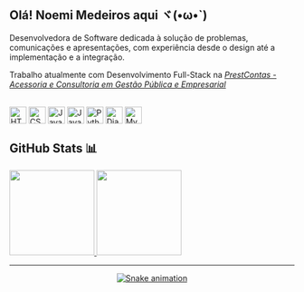## Olá! Noemi Medeiros aqui ヾ(•ω•`)

<p>Desenvolvedora de Software dedicada à solução de problemas, comunicações e apresentações, com experiência desde o design até a implementação e a integração.</p>
<p>Trabalho atualmente com Desenvolvimento Full-Stack na <a href="https://www.prestcontas.com.br" target="_blank"><i>PrestContas - Acessoria e Consultoria em Gestão Pública e Empresarial</i></a></p>
<div style="display: inline_block"><br>
  <img align="center" alt="HTML" height="30" src="https://img.shields.io/badge/Python-14354C?style=for-the-badge&logo=python&logoColor=white">
  <img align="center" alt="CSS" height="30" src="https://img.shields.io/badge/HTML5-E34F26?style=for-the-badge&logo=html5&logoColor=white">
  <img align="center" alt="JavaScript" height="30" src="https://img.shields.io/badge/CSS3-1572B6?style=for-the-badge&logo=css3&logoColor=white">
  <img align="center" alt="Java" height="30" src="https://img.shields.io/badge/JavaScript-F7DF1E?style=for-the-badge&logo=javascript&logoColor=black">
  <img align="center" alt="Python" height="30" src="https://img.shields.io/badge/Django-092E20?style=for-the-badge&logo=django&logoColor=white">
  <img align="center" alt="Django" height="30" src="https://img.shields.io/badge/MySQL-00000F?style=for-the-badge&logo=mysql&logoColor=white">
  <img align="center" alt="MySQL" height="30" src="https://img.shields.io/badge/Bootstrap-563D7C?style=for-the-badge&logo=bootstrap&logoColor=white">
</div>

## GitHub Stats 📊

<div>
<a href="https://github.com/noemimedeiros">
  <img height="150em" src="https://github-readme-stats.vercel.app/api?username=noemimedeiros&show_icons=true&theme=blue-green&include_all_commits=true&count_private=true"/>
  <img height="150em" src="https://github-readme-stats.vercel.app/api/top-langs/?username=noemimedeiros&layout=compact&langs_count=7&theme=blue-green"/>
</div>
<hr>
<div align="center"> 

  
  ![Snake animation](https://github.com/noemimedeiros/noemimedeiros/blob/output/github-contribution-grid-snake.svg)
  
 </div> 

